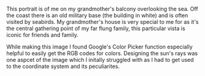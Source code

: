 This portrait is of me on my grandmother's balcony overlooking the sea. Off the coast there is an old military base (the building in white) and is often visited by seabirds. My grandmother's house is very special to me for as it's the central gathering point of my far flung family, this particular vista is iconic for friends and family.

While making this image I found Google's Color Picker function especially helpful to easily get the RGB codes for colors. Designing the sun's rays was one aspcet of the image which I initally struggled with as I had to get used to the coordinate system and its peculiarites.


![]()
